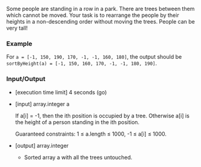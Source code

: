 Some people are standing in a row in a park. There are trees between them which cannot be moved. Your task is to rearrange the people by their heights in a non-descending order without moving the trees. People can be very tall!

### Example

For `a = [-1, 150, 190, 170, -1, -1, 160, 180]`, the output should be
`sortByHeight(a) = [-1, 150, 160, 170, -1, -1, 180, 190]`.

### Input/Output

- [execution time limit] 4 seconds (go)

- [input] array.integer a

  If a[i] = -1, then the ith position is occupied by a tree. Otherwise a[i] is the height of a person standing in the ith position.

  Guaranteed constraints:
  1 ≤ a.length ≤ 1000,
  -1 ≤ a[i] ≤ 1000.

- [output] array.integer

  - Sorted array a with all the trees untouched.